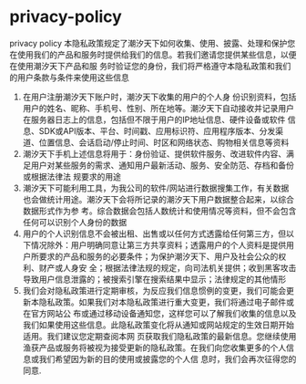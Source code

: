 # privacy-policy
privacy policy
本隐私政策规定了潮汐天下如何收集、使用、披露、处理和保护您在使用我们的产品和服务时提供给我们的信息。若我们邀请您提供某些信息，以便在使用潮汐天下产品和服
务时验证您的身份，我们将严格遵守本隐私政策和我们的用户条款与条件来使用这些信息
1. 在用户注册潮汐天下账户时，潮汐天下收集的用户的个人身
份识别资料，包括用户的姓名、昵称、手机号、性别、所在地等。潮汐天下自动接收并记录用户在服务器日志上的信息，包括但不限于用户的IP地址信息、硬件设备或软件
信息、SDK或API版本、平台、时间戳、应用标识符、应用程序版本、分发渠道、位置信息、会话启动/停止时间、时区和网络状态、购物相关信息等资料
2. 潮汐天下手机上述信息将用于：身份验证、提供软件服务、改进软件内容、满足用户对某些服务的需求、通知用户最新活动、服务、安全防范、存档和备份或根据法律法
规要求的用途
3. 潮汐天下可能利用工具，为我公司的软件/网站进行数据搜集工作，有关数据也会做统计用途。潮汐天下会将所记录的潮汐天下用户数据整合起来，以综合数据形式作为参
考。综合数据会包括人数统计和使用情况等资料，但不会包含任何可以识别个人身份的数据
4. 用户的个人识别信息不会被出租、出售或以任何方式透露给任何第三方，但以下情况除外：用户明确同意让第三方共享资料；透露用户的个人资料是提供用户所要求的产品和服务的必要条件；为保护潮汐天下、用户及社会公众的权利、财产或人身安
全；根据法律法规的规定，向司法机关提供；收到黑客攻击导致用户信息泄露的；被搜索引擎在搜索结果中显示；法律规定的其他情形 
5. 我们会对隐私政策进行定期审核，为反应我们信息惯例的变更，我们可能会更新本隐私政策。如果我们对本隐私政策进行重大变更，我们将通过电子邮件或在官方网站公
布或通过移动设备通知您，这样您可以了解我们收集的信息以及我们如果使用这些信息。此隐私政策变化将从通知或网站规定的生效日期开始适用。我们建议您定期查阅本网
页获取我们隐私政策的最新信息。您继续使用渔获产品或服务将被视为接受更新的隐私政策。在我们向您收集更多的个人信息或我们希望因为新的目的使用或披露您的个人信
息时，我们会再次征得您的同意.
